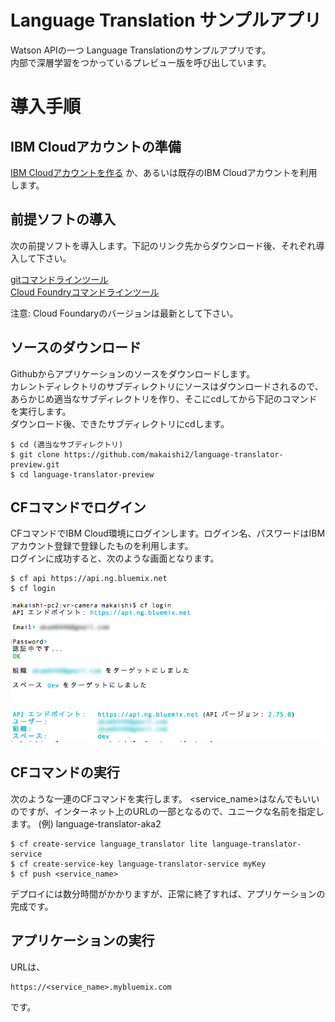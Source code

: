 # Language Translation サンプルアプリ 

Watson APIの一つ Language Translationのサンプルアプリです。  
内部で深層学習をつかっているプレビュー版を呼び出しています。  

# 導入手順

## IBM Cloudアカウントの準備

[IBM Cloudアカウントを作る][sign_up] か、あるいは既存のIBM Cloudアカウントを利用します。

## 前提ソフトの導入
次の前提ソフトを導入します。下記のリンク先からダウンロード後、それぞれ導入して下さい。

[gitコマンドラインツール][git]  
[Cloud Foundryコマンドラインツール][cloud_foundry]  
  
注意: Cloud Foundaryのバージョンは最新として下さい。 

## ソースのダウンロード
Githubからアプリケーションのソースをダウンロードします。  
カレントディレクトリのサブディレクトリにソースはダウンロードされるので、あらかじめ適当なサブディレクトリを作り、そこにcdしてから下記のコマンドを実行します。  
ダウンロード後、できたサブディレクトリにcdします。
 

```
$ cd (適当なサブディレクトリ)
$ git clone https://github.com/makaishi2/language-translator-preview.git
$ cd language-translator-preview
```

## CFコマンドでログイン
CFコマンドでIBM Cloud環境にログインします。ログイン名、パスワードはIBMアカウント登録で登録したものを利用します。  
ログインに成功すると、次のような画面となります。  

```
$ cf api https://api.ng.bluemix.net
$ cf login
```

![](readme_images/cf-login.png)  


## CFコマンドの実行
次のような一連のCFコマンドを実行します。
\<service_name\>はなんでもいいのですが、インターネット上のURLの一部となるので、ユニークな名前を指定します。
(例) language-translator-aka2


```
$ cf create-service language_translator lite language-translator-service
$ cf create-service-key language-translator-service myKey
$ cf push <service_name>
```

デプロイには数分時間がかかりますが、正常に終了すれば、アプリケーションの完成です。

## アプリケーションの実行

URLは、

```
https://<service_name>.mybluemix.com
```

です。

[node_js]: https://nodejs.org/ja/download/
[cloud_foundry]: https://github.com/cloudfoundry/cli#downloads
[git]: https://git-scm.com/downloads
[sign_up]: https://bluemix.net/registration
[bluemix_dashboard]: https://console.bluemix.net/dashboard/


